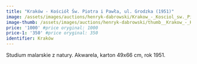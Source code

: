 ```yaml
---
title: "Kraków - Kościół Św. Piotra i Pawła, ul. Grodzka (1951)"
image: /assets/images/auctions/henryk-dabrowski/Krakow_-_Kosciol_sw._Piotra_i_Pawla,_ul._Grodzka_(1951).jpg
image-thumb: /assets/images/auctions/henryk-dabrowski/thumb__Krakow_-_Kosciol_sw._Piotra_i_Pawla,_ul._Grodzka_(1951).jpg
price: '1000' #price oryginal: 1000
price-1: '350' #price oryginal: 350
identifier: Kraków
---
```


Studium malarskie z natury. Akwarela, karton 49x66 cm, rok 1951.